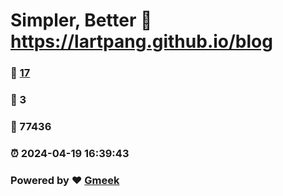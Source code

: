 # Simpler, Better :link: https://lartpang.github.io/blog 
### :page_facing_up: [17](https://lartpang.github.io/blog/tag.html) 
### :speech_balloon: 3 
### :hibiscus: 77436 
### :alarm_clock: 2024-04-19 16:39:43 
### Powered by :heart: [Gmeek](https://github.com/Meekdai/Gmeek)
